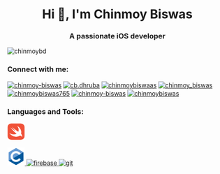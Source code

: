 <h1 align="center">Hi 👋, I'm Chinmoy Biswas</h1>
<h3 align="center">A passionate iOS developer</h3>

<p align="left"> <img src="https://komarev.com/ghpvc/?username=chinmoybd&label=Profile%20views&color=0e75b6&style=flat" alt="chinmoybd" /> </p>

<h3 align="left">Connect with me:</h3>
<p align="left">
<a href="https://linkedin.com/in/chinmoy-biswas" target="blank"><img align="center" src="https://raw.githubusercontent.com/rahuldkjain/github-profile-readme-generator/master/src/images/icons/Social/linked-in-alt.svg" alt="chinmoy-biswas" height="30" width="40" /></a>
<a href="https://fb.com/cb.dhruba" target="blank"><img align="center" src="https://raw.githubusercontent.com/rahuldkjain/github-profile-readme-generator/master/src/images/icons/Social/facebook.svg" alt="cb.dhruba" height="30" width="40" /></a>
<a href="https://instagram.com/chinmoybiswaas" target="blank"><img align="center" src="https://raw.githubusercontent.com/rahuldkjain/github-profile-readme-generator/master/src/images/icons/Social/instagram.svg" alt="chinmoybiswaas" height="30" width="40" /></a>
<a href="https://www.codechef.com/users/chinmoy_biswas" target="blank"><img align="center" src="https://cdn.jsdelivr.net/npm/simple-icons@3.1.0/icons/codechef.svg" alt="chinmoy_biswas" height="30" width="40" /></a>
<a href="https://www.hackerrank.com/chinmoybiswas765" target="blank"><img align="center" src="https://raw.githubusercontent.com/rahuldkjain/github-profile-readme-generator/master/src/images/icons/Social/hackerrank.svg" alt="chinmoybiswas765" height="30" width="40" /></a>
<a href="https://codeforces.com/profile/chinmoy-biswas" target="blank"><img align="center" src="https://raw.githubusercontent.com/rahuldkjain/github-profile-readme-generator/master/src/images/icons/Social/codeforces.svg" alt="chinmoy-biswas" height="30" width="40" /></a>
<a href="https://www.leetcode.com/chinmoybiswas" target="blank"><img align="center" src="https://raw.githubusercontent.com/rahuldkjain/github-profile-readme-generator/master/src/images/icons/Social/leet-code.svg" alt="chinmoybiswas" height="30" width="40" /></a>
</p>

<h3 align="left">Languages and Tools:</h3>
<p align="left">
<a href="https://developer.apple.com/swift/" target="_blank" rel="noreferrer"> <img src="https://raw.githubusercontent.com/devicons/devicon/master/icons/swift/swift-original.svg" alt="swift" width="40" height="40"/> </a>

 <a href="https://www.cprogramming.com/" target="_blank" rel="noreferrer"> <img src="https://raw.githubusercontent.com/devicons/devicon/master/icons/c/c-original.svg" alt="c" width="40" height="40"/> </a> <a href="https://firebase.google.com/" target="_blank" rel="noreferrer"> <img src="https://www.vectorlogo.zone/logos/firebase/firebase-icon.svg" alt="firebase" width="40" height="40"/> </a> <a href="https://git-scm.com/" target="_blank" rel="noreferrer"> <img src="https://www.vectorlogo.zone/logos/git-scm/git-scm-icon.svg" alt="git" width="40" height="40"/> </a>  
</p>
